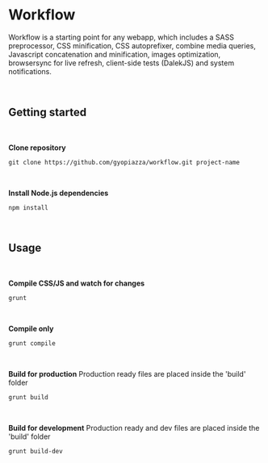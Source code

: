 # Workflow

Workflow is a starting point for any webapp, which includes a SASS preprocessor, CSS minification, CSS autoprefixer, combine media queries, Javascript concatenation and minification, images optimization, browsersync for live refresh, client-side tests (DalekJS) and system notifications.

<br/>

## Getting started

<br/>

**Clone repository**

```
git clone https://github.com/gyopiazza/workflow.git project-name
```

<br/>

**Install Node.js dependencies**

```
npm install
```

<br/>

## Usage

<br/>

**Compile CSS/JS and watch for changes**

```
grunt
```

<br/>

**Compile only**

```
grunt compile
```

<br/>

**Build for production**
Production ready files are placed inside the 'build' folder

```
grunt build
```

<br/>

**Build for development**
Production ready and dev files are placed inside the 'build' folder

```
grunt build-dev
```
